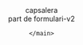 <!DOCTYPE html>
<html lang="en">
<head>
    <meta charset="UTF-8">
    <meta name="viewport" content="width=device-width, initial-scale=1.0">
    <title>EXAMEN TEST</title>
</head>
<body>
    <header id="capsalera">
        capsalera
        <div class="titol"></div>
    <header>
    <main id="cos">
        <div id="formulari">
            part de formulari-v2       
        </div>
        
    </main>
<script type="module">
    import {idPostService} from './js/service/idPostService.js'

    console.log("som dins script")
    function pintarCapsalera(model){
        const titol = document.createElement("h1");
        titol.innerHTML="MODEL EXAMEN " + model;
        document.querySelector("#capsalera").appendChild(titol);
        console.log("som dins pintar capsalera");
    }

    function prova(){
        console.log("som dins prova, cridat de async");
    }
async function llistatPosts(){
        const  lPosts =  new idPostService();
        let llista = await lPosts.getPosts();
        console.log("llista: " + llista.length)
        //console.log(llistatPosts.mostra())
        //llistatPosts.deletePost(1);
        //console.log("llPosts: " + llistatPosts.getLlistat)

        

        const anterior = document.querySelector("table");
        if(anterior){anterior.remove()}
        
        const anteriorEsquerra = document.querySelector("#costatEsquerra");
        if(anteriorEsquerra){anteriorEsquerra.remove()}

        const anteriorDreta = document.querySelector("#costatDreta");
        if(anteriorDreta){anteriorDreta.remove()}



        const costatEsquerra = document.createElement("div");
        
        costatEsquerra.id= "costatEsquerra";
        document.querySelector("#cos").appendChild(costatEsquerra);


        const taula = document.createElement("table");
        const trHeader = taula.insertRow(0);
        taula.id="llistatPosts"
        /*const thId = trHeader.insertCell(0);
        thId.appendChild(document.createTextNode('id'));
        trHeader.appendChild(thId);*/

        const thTitol = trHeader.insertCell(0);
        thTitol.appendChild(document.createTextNode('títol'));
        trHeader.appendChild(thTitol);

        const thUrl = trHeader.insertCell(1);
        thUrl.appendChild(document.createTextNode('url'));
        trHeader.appendChild(thUrl);

        /*const thData = trHeader.insertCell(2);
        thData.appendChild(document.createTextNode('data Creació'));
        trHeader.appendChild(thData);*/

        const thEdita = trHeader.insertCell(2);
        thEdita.appendChild(document.createTextNode('Editar'));
        trHeader.appendChild(thEdita);

        const thEsborra = trHeader.insertCell(2);
        thEsborra.appendChild(document.createTextNode('Esborrar'));
        trHeader.appendChild(thEsborra);

        

        for(const post of llista){
            const trHeader = taula.insertRow(-1);

            /*const trId = trHeader.insertCell(0);
            trId.appendChild(document.createTextNode(post.id));
            trHeader.appendChild(trId);*/

            const trTitol = trHeader.insertCell(0);
            trTitol.appendChild(document.createTextNode(post.titol));
            trHeader.appendChild(trTitol);

            const trUrl = trHeader.insertCell(1);
            const linkUrl = document.createElement("a");
            linkUrl.setAttribute("href",post.url);
            linkUrl.appendChild(document.createTextNode(post.url));
            trUrl.appendChild(linkUrl);
            trHeader.appendChild(trUrl);

           /* const trData = trHeader.insertCell(3);
            trData.appendChild(document.createTextNode(post.data));
            trHeader.appendChild(trData);*/

            const trEditar = trHeader.insertCell(2);
            const botoEditar = document.createElement("button");
            botoEditar.appendChild(document.createTextNode("Editar"));
            botoEditar.addEventListener('click',function(){
                window.open("bloggerForm.html?idPost="+post.id);
            })
            trEditar.appendChild(botoEditar);
            
            
            
            const trEsborrar = trHeader.insertCell(3);
            const botoEsborrar = document.createElement("button");
            botoEsborrar.appendChild(document.createTextNode("Esborrar"));
            botoEsborrar.addEventListener('click',function(){
                if (confirm("Vols esborrar el post " + post.id + "," + post.titol )){
                    console.log(post.id)
                    borraActualitza(lPosts,post)
                }else{
                    alert("No")
                }
            })
            trEsborrar.appendChild(botoEsborrar);
        }
            document.querySelector("#cos").appendChild(taula);
            
            const costatDreta = document.createElement("div");
            costatDreta.id= "costatDreta";
            document.querySelector("#cos").appendChild(costatDreta);
        
    }


    (async()=>{
        console.log("som dins async");
        const url = new URL(document.location);
        const idPost = url.searchParams.get("idPost");
        console.log("URL: " + url);
        console.log("idPost:" + idPost)
        pintarCapsalera(idPost)
        prova();
        await llistatPosts(); 
    }
    )()

</script>   
</body>
</html>
